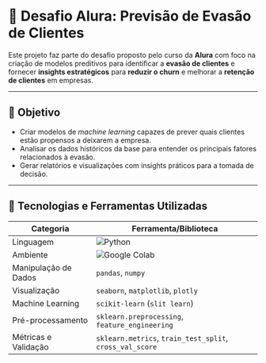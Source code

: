 # 🧠 Desafio Alura: Previsão de Evasão de Clientes

Este projeto faz parte do desafio proposto pelo curso da **Alura** com foco na criação de modelos preditivos para identificar a **evasão de clientes** e fornecer **insights estratégicos** para **reduzir o churn** e melhorar a **retenção de clientes** em empresas.

---

## 📌 Objetivo

- Criar modelos de *machine learning* capazes de prever quais clientes estão propensos a deixarem a empresa.
- Analisar os dados históricos da base para entender os principais fatores relacionados à evasão.
- Gerar relatórios e visualizações com insights práticos para a tomada de decisão.

---

## 🚀 Tecnologias e Ferramentas Utilizadas

| Categoria            | Ferramenta/Biblioteca                        |
|----------------------|----------------------------------------------|
| Linguagem            | ![Python](https://img.shields.io/badge/Python-3776AB?logo=python&logoColor=white) |
| Ambiente             | ![Google Colab](https://img.shields.io/badge/Google%20Colab-F9AB00?logo=googlecolab&logoColor=white) |
| Manipulação de Dados | `pandas`, `numpy`                            |
| Visualização         | `seaborn`, `matplotlib`, `plotly`           |
| Machine Learning     | `scikit-learn` (`slit learn`)               |
| Pré-processamento    | `sklearn.preprocessing`, `feature_engineering` |
| Métricas e Validação | `sklearn.metrics`, `train_test_split`, `cross_val_score` |
